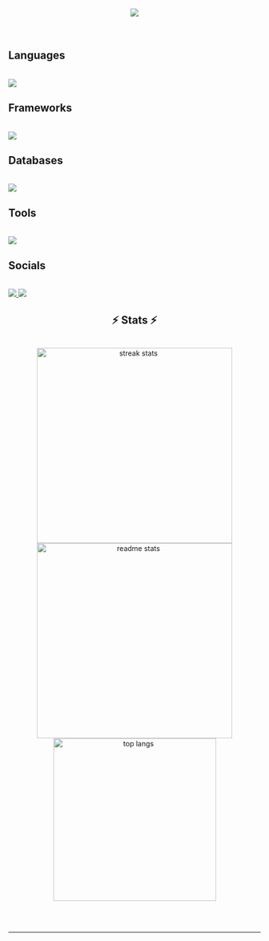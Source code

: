 <h1 align="center">
    <img src ="https://readme-typing-svg.herokuapp.com/?font=Righteous&color=F76000&size=35&center=true&vCenter=true&width=500&height=70&duration=4000&lines=Hi+there!+👋;+I'm+Kripash+Shrestha!;"/>
</h1>

<br/>
<h2 align="left">Languages</h2>
<br/>
<div align="left">
    <img src="https://skillicons.dev/icons?i=javascript,c,java,python,php,html,css"/>
</div>

<h2 align="left">Frameworks</h2>
<br/>   
<div align="left">
    <img src="https://skillicons.dev/icons?i=react,vite,tailwind" />
</div>

<h2 align="left">Databases</h2>
<br/>    
<div align="left">
     <img src="https://skillicons.dev/icons?i=firebase,mongodb" /><br>
</div>

<h2 align="left">Tools</h2>
<br/>   
<div align="left">
    <img src="https://skillicons.dev/icons?i=vscode,postman,git,github,figma,azure,aws" />
</div>

<h2 align="left">Socials</h2>
<br/>  
<div align="left">
    <a href="https://www.instagram.com/kripash_shrestha/">
        <img src="https://skillicons.dev/icons?i=instagram" />
    </a>
    <a href="https://www.linkedin.com/in/kripash-shrestha-50525126b/" target="_blank">
        <img src="https://skillicons.dev/icons?i=linkedin" />
    </a>
</div>
    
<h2 align="center">⚡ Stats ⚡</h2>
<br>
<div align=center>
  <img width=390 src="https://streak-stats.demolab.com/?user=KripashStha&count_private=true&theme=dark&border_radius=10" alt="streak stats"/>
  <img width=390 src="https://github-readme-stats.vercel.app/api?username=KripashStha&count_private=true&show_icons=true&theme=dark&rank_icon=github&border_radius=10" alt="readme stats" />
  <br/>
  <img width=325 align="center" src="https://github-readme-stats.vercel.app/api/top-langs/?username=KripashStha&hide=HTML&langs_count=8&layout=compact&theme=dark&border_radius=10&size_weight=0.5&count_weight=0.5&exclude_repo=github-readme-stats" alt="top langs" />
</div>

<br/><br/>

<hr/>

<!--
**KripashStha/KripashStha** is a ✨ _special_ ✨ repository because its `README.md` (this file) appears on your GitHub profile.

Here are some ideas to get you started:

- 🔭 I’m currently working on ...
- 🌱 I’m currently learning ...
- 👯 I’m looking to collaborate on ...
- 🤔 I’m looking for help with ...
- 💬 Ask me about ...
- 📫 How to reach me: ...
- 😄 Pronouns: ...
- ⚡ Fun fact: ...
-->
